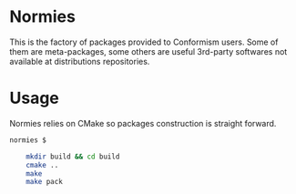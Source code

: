 # Normies

This is the factory of packages provided to Conformism users. Some of them are meta-packages, some others are useful 3rd-party softwares not available at distributions repositories.

# Usage

Normies relies on CMake so packages construction is straight forward.

```sh
normies $

	mkdir build && cd build
	cmake ..
	make
	make pack
```
